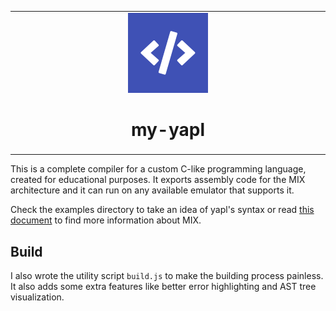 <table align="center">
<tr>
  <td align="center" width="9999">
  <img src="./assets/kapraran-yapl-logo.png" alt="my-yapl" width="128">

  # my-yapl
  </td>
</tr>
</table>

This is a complete compiler for a custom C-like programming language, created for educational purposes. It exports assembly code for the MIX architecture and it can run on any available emulator that supports it.

Check the examples directory to take an idea of yapl's syntax or read [this document](https://github.com/pahihu/mixal/blob/master/MIX.DOC) to find more information about MIX.

## Build

I also wrote the utility script `build.js` to make the building process painless. It also adds some extra features like better error highlighting and AST tree visualization.
